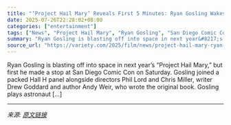 ```yaml
---
title: "‘Project Hail Mary’ Reveals First 5 Minutes: Ryan Gosling Wakes Up Alone in Space and Meets an Alien Named Rocky"
date: 2025-07-26T22:28:02+08:00
categories: ["entertainment"]
tags: ["News", "Project Hail Mary", "Ryan Gosling", "San Diego Comic Con"]
summary: "Ryan Gosling is blasting off into space in next year&#8217;s &#8220;Project Hail Mary,&#8221; but first he made a stop at San Diego Comic Con on Saturday. Gosling joined a packed Hall H panel alongsid"
source_url: "https://variety.com/2025/film/news/project-hail-mary-ryan-gosling-comic-con-1236471081/"
---
```


Ryan Gosling is blasting off into space in next year&#8217;s &#8220;Project Hail Mary,&#8221; but first he made a stop at San Diego Comic Con on Saturday. Gosling joined a packed Hall H panel alongside directors Phil Lord and Chris Miller, writer Drew Goddard and author Andy Weir, who wrote the original book. Gosling plays astronaut [&#8230;]

---

*来源: [原文链接](https://variety.com/2025/film/news/project-hail-mary-ryan-gosling-comic-con-1236471081/)*
